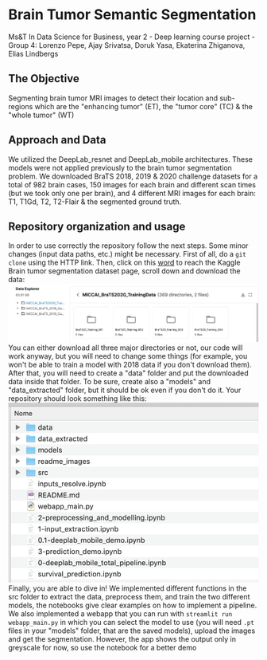 # Brain Tumor Semantic Segmentation
Ms&T In Data Science for Business, year 2 - Deep learning course project - Group 4: Lorenzo Pepe, Ajay Srivatsa, Doruk Yasa, Ekaterina Zhiganova, Elias Lindbergs

## The Objective
Segmenting brain tumor MRI images to detect their location and sub-regions which are the "enhancing tumor" (ET), the "tumor core" (TC) & the "whole tumor" (WT)

## Approach and Data
We utilized the DeepLab_resnet and DeepLab_mobile architectures. These models were not applied previously to the brain tumor segmentation problem. We downloaded BraTS 2018, 2019 & 2020 challenge datasets for a total of 982 brain cases, 150 images for each brain and different scan times (but we took only one per brain), and 4 different MRI images for each brain: T1, T1Gd, T2, T2-Flair & the segmented ground truth. 

## Repository organization and usage
In order to use correctly the repository follow the next steps. Some minor changes (input data paths, etc.) might be necessary. First of all, do a <code>git clone</code> using the HTTP link. Then, click on this [word](https://www.kaggle.com/andrewmvd/brain-tumor-segmentation-in-mri-brats-2015?select=MICCAI_BraTS2020_TrainingData) to reach the Kaggle Brain tumor segmentation dataset page, scroll down and download the data: ![alt text](https://github.com/lorenzo99pepe/deep_learning_project/blob/main/readme_images/readme1.png?raw=true) You can either download all three major directories or not, our code will work anyway, but you will need to change some things (for example, you won't be able to train a model with 2018 data if you don't download them). After that, you will need to create a "data" folder and put the downloaded data inside that folder. To be sure, create also a "models" and "data_extracted" folder, but it should be ok even if you don't do it. Your repository should look something like this: ![alt text](https://github.com/lorenzo99pepe/deep_learning_project/blob/main/readme_images/readme2.png?raw=true)
Finally, you are able to dive in! We implemented different functions in the src folder to extract the data, preprocess them, and train the two different models, the notebooks give clear examples on how to implement a pipeline. We also implemented a webapp that you can run with <code>streamlit run webapp_main.py</code> in which you can select the model to use (you will need <code>.pt</code> files in your "models" folder, that are the saved models), upload the images and get the segmentation. However, the app shows the output only in greyscale for now, so use the notebook for a better demo
